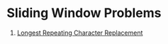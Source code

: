 # Sliding Window Problems

1. [Longest Repeating Character Replacement](./longest_repeating_character_replacement.py)
